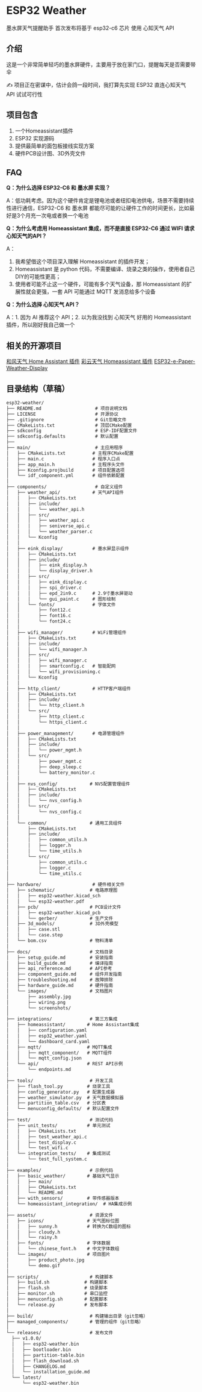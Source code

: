 # ESP32 Weather
墨水屏天气提醒助手
首次发布将基于 esp32-c6 芯片
使用 心知天气 API

## 介绍

这是一个非常简单轻巧的墨水屏硬件，主要用于放在家门口，提醒每天是否需要带伞

✍️ 项目正在密谋中，估计会鸽一段时间，我打算先实现 ESP32 直连心知天气 API 试试可行性

## 项目包含
1. 一个Homeassistant插件
2. ESP32 实现源码
3. 提供最简单的面包板接线实现方案
4. 硬件PCB设计图、3D外壳文件

## FAQ
**Q：为什么选择 ESP32-C6 和 墨水屏 实现？**

A：低功耗考虑。因为这个硬件肯定是锂电池或者纽扣电池供电，场景不需要持续性进行通信，ESP32-C6 和 墨水屏 都能尽可能的让硬件工作的时间更长，比如最好是3个月充一次电或者换一个电池

**Q：为什么考虑用 Homeassistant 集成，而不是直接 ESP32-C6 通过 WIFI 请求 心知天气的API？**

A：
1. 我希望借这个项目深入理解 Homeassistant 的插件开发；
2. Homeassistant 是 python 代码，不需要编译、烧录之类的操作，使用者自己DIY的可能性更高；
3. 使用者可能不止这一个硬件，可能有多个天气设备，那 Homeassistant 的扩展性就会更强，一套 API 可能通过 MQTT 发消息给多个设备

**Q：为什么选择 心知天气 API？**

A：1. 因为 AI 推荐这个 API；2. 以为我没找到 心知天气 好用的 Homeassistant 插件，所以刚好我自己做一个

## 相关的开源项目
[和风天气 Home Assistant 插件](https://github.com/cheny95/qweather#%E5%92%8C%E9%A3%8E%E5%A4%A9%E6%B0%94-home-assistant-%E6%8F%92%E4%BB%B6)
[彩云天气 Homeassistant 插件](https://github.com/hasscc/tianqi)
[ESP32-e-Paper-Weather-Display](https://github.com/G6EJD/ESP32-e-Paper-Weather-Display)

## 目录结构（草稿）
```txt
esp32-weather/
├── README.md                    # 项目说明文档
├── LICENSE                      # 开源协议
├── .gitignore                   # Git忽略文件
├── CMakeLists.txt               # 顶层CMake配置
├── sdkconfig                    # ESP-IDF配置文件
├── sdkconfig.defaults           # 默认配置
├── 
├── main/                        # 主应用程序
│   ├── CMakeLists.txt          # 主程序CMake配置
│   ├── main.c                  # 程序入口点
│   ├── app_main.h              # 主程序头文件
│   ├── Kconfig.projbuild       # 项目配置选项
│   └── idf_component.yml       # 组件依赖配置
│
├── components/                  # 自定义组件
│   ├── weather_api/            # 天气API组件
│   │   ├── CMakeLists.txt
│   │   ├── include/
│   │   │   └── weather_api.h
│   │   ├── src/
│   │   │   ├── weather_api.c
│   │   │   ├── seniverse_api.c
│   │   │   └── weather_parser.c
│   │   └── Kconfig
│   │
│   ├── eink_display/           # 墨水屏显示组件
│   │   ├── CMakeLists.txt
│   │   ├── include/
│   │   │   ├── eink_display.h
│   │   │   └── display_driver.h
│   │   ├── src/
│   │   │   ├── eink_display.c
│   │   │   ├── spi_driver.c
│   │   │   ├── epd_2in9.c      # 2.9寸墨水屏驱动
│   │   │   └── gui_paint.c     # 图形绘制
│   │   └── fonts/              # 字体文件
│   │       ├── font12.c
│   │       ├── font16.c
│   │       └── font24.c
│   │
│   ├── wifi_manager/           # WiFi管理组件
│   │   ├── CMakeLists.txt
│   │   ├── include/
│   │   │   └── wifi_manager.h
│   │   ├── src/
│   │   │   ├── wifi_manager.c
│   │   │   ├── smartconfig.c   # 智能配网
│   │   │   └── wifi_provisioning.c
│   │   └── Kconfig
│   │
│   ├── http_client/            # HTTP客户端组件
│   │   ├── CMakeLists.txt
│   │   ├── include/
│   │   │   └── http_client.h
│   │   └── src/
│   │       ├── http_client.c
│   │       └── https_client.c
│   │
│   ├── power_management/       # 电源管理组件
│   │   ├── CMakeLists.txt
│   │   ├── include/
│   │   │   └── power_mgmt.h
│   │   └── src/
│   │       ├── power_mgmt.c
│   │       ├── deep_sleep.c
│   │       └── battery_monitor.c
│   │
│   ├── nvs_config/            # NVS配置管理组件
│   │   ├── CMakeLists.txt
│   │   ├── include/
│   │   │   └── nvs_config.h
│   │   └── src/
│   │       └── nvs_config.c
│   │
│   └── common/                # 通用工具组件
│       ├── CMakeLists.txt
│       ├── include/
│       │   ├── common_utils.h
│       │   ├── logger.h
│       │   └── time_utils.h
│       └── src/
│           ├── common_utils.c
│           ├── logger.c
│           └── time_utils.c
│
├── hardware/                   # 硬件相关文件
│   ├── schematic/             # 电路原理图
│   │   ├── esp32-weather.kicad_sch
│   │   └── esp32-weather.pdf
│   ├── pcb/                   # PCB设计文件
│   │   ├── esp32-weather.kicad_pcb
│   │   └── gerber/            # 生产文件
│   ├── 3d_models/             # 3D外壳模型
│   │   ├── case.stl
│   │   └── case.step
│   └── bom.csv                # 物料清单
│
├── docs/                      # 文档目录
│   ├── setup_guide.md         # 安装指南
│   ├── build_guide.md         # 编译指南
│   ├── api_reference.md       # API参考
│   ├── component_guide.md     # 组件开发指南
│   ├── troubleshooting.md     # 故障排除
│   ├── hardware_guide.md      # 硬件指南
│   └── images/                # 文档图片
│       ├── assembly.jpg
│       ├── wiring.png
│       └── screenshots/
│
├── integrations/              # 第三方集成
│   ├── homeassistant/        # Home Assistant集成
│   │   ├── configuration.yaml
│   │   ├── esp32_weather.yaml
│   │   └── dashboard_card.yaml
│   ├── mqtt/                 # MQTT集成
│   │   ├── mqtt_component/   # MQTT组件
│   │   └── mqtt_config.json
│   └── api/                  # REST API示例
│       └── endpoints.md
│
├── tools/                     # 开发工具
│   ├── flash_tool.py         # 烧录工具
│   ├── config_generator.py   # 配置生成器
│   ├── weather_simulator.py  # 天气数据模拟器
│   ├── partition_table.csv   # 分区表
│   └── menuconfig_defaults/  # 默认配置文件
│
├── test/                      # 测试代码
│   ├── unit_tests/           # 单元测试
│   │   ├── CMakeLists.txt
│   │   ├── test_weather_api.c
│   │   ├── test_display.c
│   │   └── test_wifi.c
│   └── integration_tests/    # 集成测试
│       └── test_full_system.c
│
├── examples/                  # 示例代码
│   ├── basic_weather/        # 基础天气显示
│   │   ├── main/
│   │   ├── CMakeLists.txt
│   │   └── README.md
│   ├── with_sensors/         # 带传感器版本
│   └── homeassistant_integration/  # HA集成示例
│
├── assets/                    # 资源文件
│   ├── icons/                # 天气图标位图
│   │   ├── sunny.h           # 转换为C数组的图标
│   │   ├── cloudy.h
│   │   └── rainy.h
│   ├── fonts/                # 字体数据
│   │   └── chinese_font.h    # 中文字体数组
│   └── images/               # 项目图片
│       ├── product_photo.jpg
│       └── demo.gif
│
├── scripts/                   # 构建脚本
│   ├── build.sh             # 构建脚本
│   ├── flash.sh             # 烧录脚本
│   ├── monitor.sh           # 串口监控
│   ├── menuconfig.sh        # 配置脚本
│   └── release.py           # 发布脚本
│
├── build/                     # 构建输出目录（git忽略）
├── managed_components/        # 管理的组件（git忽略）
│
└── releases/                  # 发布文件
  ├── v1.0.0/
  │   ├── esp32-weather.bin
  │   ├── bootloader.bin
  │   ├── partition-table.bin
  │   ├── flash_download.sh
  │   ├── CHANGELOG.md
  │   └── installation_guide.md
  └── latest/
      └── esp32-weather.bin
```
